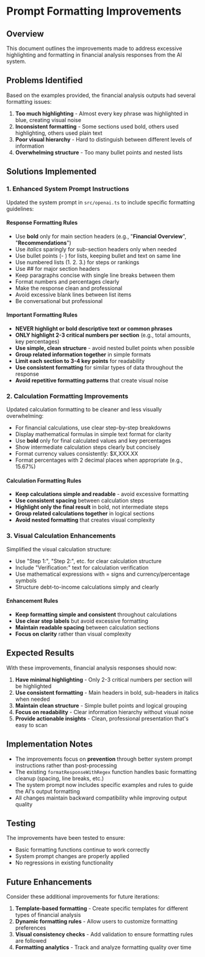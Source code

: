 # Prompt Formatting Improvements

## Overview
This document outlines the improvements made to address excessive highlighting and formatting in financial analysis responses from the AI system.

## Problems Identified
Based on the examples provided, the financial analysis outputs had several formatting issues:

1. **Too much highlighting** - Almost every key phrase was highlighted in blue, creating visual noise
2. **Inconsistent formatting** - Some sections used bold, others used highlighting, others used plain text
3. **Poor visual hierarchy** - Hard to distinguish between different levels of information
4. **Overwhelming structure** - Too many bullet points and nested lists

## Solutions Implemented

### 1. Enhanced System Prompt Instructions
Updated the system prompt in `src/openai.ts` to include specific formatting guidelines:

#### Response Formatting Rules
- Use **bold** only for main section headers (e.g., "**Financial Overview**", "**Recommendations**")
- Use *italics* sparingly for sub-section headers only when needed
- Use bullet points (- ) for lists, keeping bullet and text on same line
- Use numbered lists (1. 2. 3.) for steps or rankings
- Use ## for major section headers
- Keep paragraphs concise with single line breaks between them
- Format numbers and percentages clearly
- Make the response clean and professional
- Avoid excessive blank lines between list items
- Be conversational but professional

#### Important Formatting Rules
- **NEVER highlight or bold descriptive text or common phrases**
- **ONLY highlight 2-3 critical numbers per section** (e.g., total amounts, key percentages)
- **Use simple, clean structure** - avoid nested bullet points when possible
- **Group related information together** in simple formats
- **Limit each section to 3-4 key points** for readability
- **Use consistent formatting** for similar types of data throughout the response
- **Avoid repetitive formatting patterns** that create visual noise

### 2. Calculation Formatting Improvements
Updated calculation formatting to be cleaner and less visually overwhelming:

- For financial calculations, use clear step-by-step breakdowns
- Display mathematical formulas in simple text format for clarity
- Use **bold** only for final calculated values and key percentages
- Show intermediate calculation steps clearly but concisely
- Format currency values consistently: $X,XXX.XX
- Format percentages with 2 decimal places when appropriate (e.g., 15.67%)

#### Calculation Formatting Rules
- **Keep calculations simple and readable** - avoid excessive formatting
- **Use consistent spacing** between calculation steps
- **Highlight only the final result** in bold, not intermediate steps
- **Group related calculations together** in logical sections
- **Avoid nested formatting** that creates visual complexity

### 3. Visual Calculation Enhancements
Simplified the visual calculation structure:

- Use "Step 1:", "Step 2:", etc. for clear calculation structure
- Include "Verification:" text for calculation verification
- Use mathematical expressions with = signs and currency/percentage symbols
- Structure debt-to-income calculations simply and clearly

#### Enhancement Rules
- **Keep formatting simple and consistent** throughout calculations
- **Use clear step labels** but avoid excessive formatting
- **Maintain readable spacing** between calculation sections
- **Focus on clarity** rather than visual complexity

## Expected Results

With these improvements, financial analysis responses should now:

1. **Have minimal highlighting** - Only 2-3 critical numbers per section will be highlighted
2. **Use consistent formatting** - Main headers in bold, sub-headers in italics when needed
3. **Maintain clean structure** - Simple bullet points and logical grouping
4. **Focus on readability** - Clear information hierarchy without visual noise
5. **Provide actionable insights** - Clean, professional presentation that's easy to scan

## Implementation Notes

- The improvements focus on **prevention** through better system prompt instructions rather than post-processing
- The existing `formatResponseWithRegex` function handles basic formatting cleanup (spacing, line breaks, etc.)
- The system prompt now includes specific examples and rules to guide the AI's output formatting
- All changes maintain backward compatibility while improving output quality

## Testing

The improvements have been tested to ensure:
- Basic formatting functions continue to work correctly
- System prompt changes are properly applied
- No regressions in existing functionality

## Future Enhancements

Consider these additional improvements for future iterations:

1. **Template-based formatting** - Create specific templates for different types of financial analysis
2. **Dynamic formatting rules** - Allow users to customize formatting preferences
3. **Visual consistency checks** - Add validation to ensure formatting rules are followed
4. **Formatting analytics** - Track and analyze formatting quality over time
